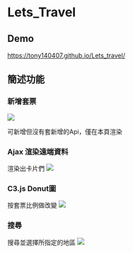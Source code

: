 # Lets_Travel
## Demo
https://tony140407.github.io/Lets_travel/
## 簡述功能
### 新增套票
![](https://i.imgur.com/nVsR2eg.png)

可新增但沒有套新增的Api，僅在本頁渲染

### Ajax 渲染遠端資料
渲染出卡片們
![](https://i.imgur.com/tTSzjA2.png)
### C3.js Donut圖
按套票比例做改變
![](https://i.imgur.com/1IEOB0k.png)
### 搜尋
搜尋並選擇所指定的地區
![](https://i.imgur.com/9x44Dtl.png)
